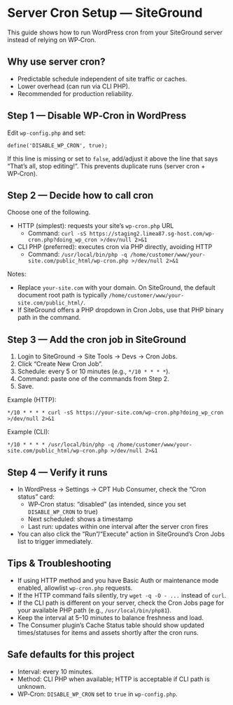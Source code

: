# Server Cron Setup — SiteGround

This guide shows how to run WordPress cron from your SiteGround server instead of relying on WP‑Cron.

## Why use server cron?
- Predictable schedule independent of site traffic or caches.
- Lower overhead (can run via CLI PHP).
- Recommended for production reliability.

## Step 1 — Disable WP‑Cron in WordPress
Edit `wp-config.php` and set:

```
define('DISABLE_WP_CRON', true);
```

If this line is missing or set to `false`, add/adjust it above the line that says “That’s all, stop editing!”. This prevents duplicate runs (server cron + WP‑Cron).

## Step 2 — Decide how to call cron
Choose one of the following.

- HTTP (simplest): requests your site’s `wp-cron.php` URL
  - Command: `curl -sS https://staging2.limea87.sg-host.com/wp-cron.php?doing_wp_cron >/dev/null 2>&1`
- CLI PHP (preferred): executes cron via PHP directly, avoiding HTTP
  - Command: `/usr/local/bin/php -q /home/customer/www/your-site.com/public_html/wp-cron.php >/dev/null 2>&1`

Notes:
- Replace `your-site.com` with your domain. On SiteGround, the default document root path is typically `/home/customer/www/your-site.com/public_html/`.
- If SiteGround offers a PHP dropdown in Cron Jobs, use that PHP binary path in the command.

## Step 3 — Add the cron job in SiteGround
1. Login to SiteGround → Site Tools → Devs → Cron Jobs.
2. Click “Create New Cron Job”.
3. Schedule: every 5 or 10 minutes (e.g., `*/10 * * * *`).
4. Command: paste one of the commands from Step 2.
5. Save.

Example (HTTP):
```
*/10 * * * * curl -sS https://your-site.com/wp-cron.php?doing_wp_cron >/dev/null 2>&1
```

Example (CLI):
```
*/10 * * * * /usr/local/bin/php -q /home/customer/www/your-site.com/public_html/wp-cron.php >/dev/null 2>&1
```

## Step 4 — Verify it runs
- In WordPress → Settings → CPT Hub Consumer, check the “Cron status” card:
  - WP‑Cron status: “disabled” (as intended, since you set `DISABLE_WP_CRON` to true)
  - Next scheduled: shows a timestamp
  - Last run: updates within one interval after the server cron fires
- You can also click the “Run”/“Execute” action in SiteGround’s Cron Jobs list to trigger immediately.

## Tips & Troubleshooting
- If using HTTP method and you have Basic Auth or maintenance mode enabled, allowlist `wp-cron.php` requests.
- If the HTTP command fails silently, try `wget -q -O - ...` instead of `curl`.
- If the CLI path is different on your server, check the Cron Jobs page for your available PHP path (e.g., `/usr/local/bin/php81`).
- Keep the interval at 5–10 minutes to balance freshness and load.
- The Consumer plugin’s Cache Status table should show updated times/statuses for items and assets shortly after the cron runs.

## Safe defaults for this project
- Interval: every 10 minutes.
- Method: CLI PHP when available; HTTP is acceptable if CLI path is unknown.
- WP‑Cron: `DISABLE_WP_CRON` set to `true` in `wp-config.php`.

